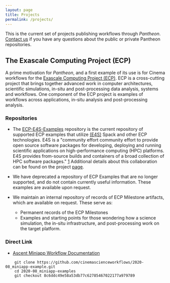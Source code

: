 ```yaml
---
layout: page
title: Projects 
permalink: /projects/
---
```


This is the current set of projects publishing workflows through *Pantheon*. 
[Contact us](mailto:pantheon-help@lanl.gov) if you have any questions about the public or private Pantheon repositories.

## The Exascale Computing Project (ECP)

A prime motivation for *Pantheon*, and a first example of its use is for Cinema workflows for the [Exascale Computing Project (ECP)](https://www.exascaleproject.org/). ECP is a cross-cutting project that brings together advanced work in computer architectures, scientific simulations, in-situ and post-processing data analysis, systems and workflows. One component of the ECP project is examples of workflows across applications, in-situ analysis and post-processing analysis. 

### Repositories
- The [ECP-E4S-Examples](https://github.com/pantheonscience/ECP-E4S-Examples) repository is the current repository of supported ECP examples that utilize 
[(E4S)](https://e4s.io/) Spack and other ECP technologies.
E4S is a "community effort community effort to provide open source software packages for developing, deploying and running scientific applications on high-performance computing (HPC) platforms. E4S provides from-source builds and containers of a broad collection of HPC software packages." [1](https://e4s.io/) Additional details about this collaboration can be found on the project [page](/projects/e4s).

- We have deprecated a repository of ECP Examples that are no longer supported, and do not contain currently useful information. These examples are available upon request.

- We maintain an internal repository of records of ECP Milestone artifacts, which are available on request. These serve as:
    - Permanent records of the ECP Milestones
    - Examples and starting points for those wondering how a science simulation, the in-situ infrastructure, and post-processing work on the target platform.

### Direct Link
- [Ascent Miniapp Workflow Documentation](https://github.com/cinemascienceworkflows/2020-08_miniapp-example/tree/8c6ddc49e58a53db77c62785467022177a979789)
```
    git clone https://github.com/cinemascienceworkflows/2020-08_miniapp-example.git
    cd 2020-08_miniapp-examples
    git checkout 8c6ddc49e58a53db77c62785467022177a979789
```

